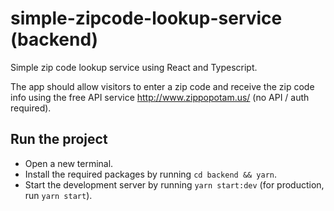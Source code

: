 # simple-zipcode-lookup-service (backend)

Simple zip code lookup service using React and Typescript.

The app should allow visitors to enter a zip code and receive the zip code info using the free API service http://www.zippopotam.us/ (no API / auth required).

## Run the project

- Open a new terminal.
- Install the required packages by running `cd backend && yarn`.
- Start the development server by running `yarn start:dev` (for production, run `yarn start`).
